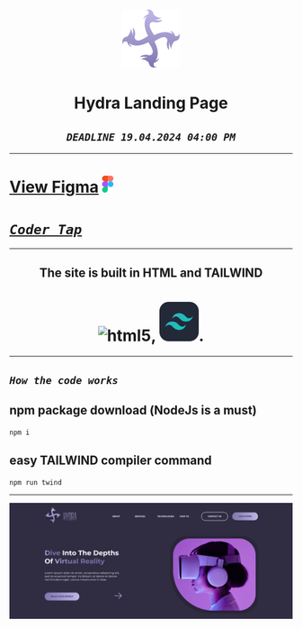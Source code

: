 <h1 align="center"><img src="./img/navbar/Vector.png"></h1>

<h1 align="center">Hydra Landing Page</h1>

___<h2 align="center">`DEADLINE 19.04.2024 04:00 PM`</h2>___

---

# <a href="https://www.figma.com/file/Txt05DMVTsp9SeUSWhIOTZ/Hydra-Landing-Page-(Community)?type=design&node-id=1-2&mode=design&t=DCdE88fiH8xk59Y8-0">View Figma</a> <img src="./img/favicon/favicon.svg" width="20">

# <a href="https://github.com/ha7darov">___`Coder Tap`___</a>

---

<h2 align="center">The site is built in HTML and TAILWIND</h2>
<h1 align="center"><img src="https://raw.githubusercontent.com/ha7darov/ha7darov/main/FremWork%20%26%20Library/Technology/html-5-bland.webp" width="70" alt="html5" title="HTML 5">, <img src="https://raw.githubusercontent.com/tandpfun/skill-icons/main/icons/TailwindCSS-Dark.svg" width="70" alt="tailwind" title="TAILWIND">.</h1>

---

## ___`How the code works`___

## npm package download (<img src="">NodeJs is a must)
```bash
npm i
```

## easy TAILWIND compiler command
```bash
npm run twind
```

---

<img src="./img/readme/readmeW.png">